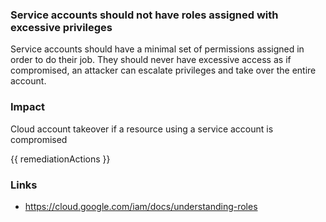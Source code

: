 
### Service accounts should not have roles assigned with excessive privileges

Service accounts should have a minimal set of permissions assigned in order to do their job. They should never have excessive access as if compromised, an attacker can escalate privileges and take over the entire account.

### Impact
Cloud account takeover if a resource using a service account is compromised

<!-- DO NOT CHANGE -->
{{ remediationActions }}

### Links
- https://cloud.google.com/iam/docs/understanding-roles
        